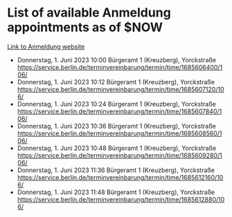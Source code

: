 # List of available Anmeldung appointments as of $NOW
[Link to Anmeldung website](https://service.berlin.de/terminvereinbarung/termin/tag.php?termin=1&anliegen[]=120686&dienstleisterlist=122210,122217,327316,122219,327312,122227,327314,122231,327346,122243,327348,122254,122252,329742,122260,329745,122262,329748,122271,327278,122273,327274,122277,327276,330436,122280,327294,122282,327290,122284,327292,122291,327270,122285,327266,122286,327264,122296,327268,150230,329760,122297,327286,122294,327284,122312,329763,122314,329775,122304,327330,122311,327334,122309,327332,317869,122281,327352,122279,329772,122283,122276,327324,122274,327326,122267,329766,122246,327318,122251,327320,122257,327322,122208,327298,122226,327300&herkunft=http%3A%2F%2Fservice.berlin.de%2Fdienstleistung%2F120686%2F)
- Donnerstag, 1. Juni 2023 10:00 Bürgeramt 1 (Kreuzberg), Yorckstraße https://service.berlin.de/terminvereinbarung/termin/time/1685606400/106/
- Donnerstag, 1. Juni 2023 10:12 Bürgeramt 1 (Kreuzberg), Yorckstraße https://service.berlin.de/terminvereinbarung/termin/time/1685607120/106/
- Donnerstag, 1. Juni 2023 10:24 Bürgeramt 1 (Kreuzberg), Yorckstraße https://service.berlin.de/terminvereinbarung/termin/time/1685607840/106/
- Donnerstag, 1. Juni 2023 10:36 Bürgeramt 1 (Kreuzberg), Yorckstraße https://service.berlin.de/terminvereinbarung/termin/time/1685608560/106/
- Donnerstag, 1. Juni 2023 10:48 Bürgeramt 1 (Kreuzberg), Yorckstraße https://service.berlin.de/terminvereinbarung/termin/time/1685609280/106/
- Donnerstag, 1. Juni 2023 11:36 Bürgeramt 1 (Kreuzberg), Yorckstraße https://service.berlin.de/terminvereinbarung/termin/time/1685612160/106/
- Donnerstag, 1. Juni 2023 11:48 Bürgeramt 1 (Kreuzberg), Yorckstraße https://service.berlin.de/terminvereinbarung/termin/time/1685612880/106/
